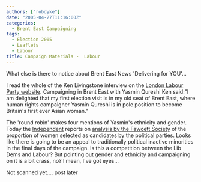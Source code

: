 ```yaml
---
authors: ["robdyke"]
date: "2005-04-27T11:16:00Z"
categories:
  - Brent East Campaigning
tags:
  - Election 2005
  - Leaflets
  - Labour
title: Campaign Materials -  Labour
---
```

What else is there to notice about Brent East News 'Delivering for YOU'...

I read the whole of the Ken Livingstone interview on the [London Labour Party website](http://www.london.labour.co.uk/ViewPage.cfm?Page=15286). Campaigning in Brent East with Yasmin Qureshi Ken said:"I am delighted that my first election visit is in my old seat of Brent East, where human rights campaigner Yasmin Qureshi is in pole position to become Britain's first ever Asian woman."

The 'round robin' makes four mentions of Yasmin's ethnicity and gender. Today the [Independent](http://news.independent.co.uk/uk/politics/story.jsp?story=633345) reports on [analysis by the Fawcett Society](http://www.fawcettsociety.org.uk/Pub_Briefing.htm) of the proportion of women selected as candidates by the political parties. Looks like there is going to be an appeal to traditionally political inactive minorities in the final days of the campaign. Is this a competition between the Lib Dems and Labour? But pointing out gender and ethnicity and campaigning on it is a bit crass, no? I mean, I've got eyes...

Not scanned yet.... post later
